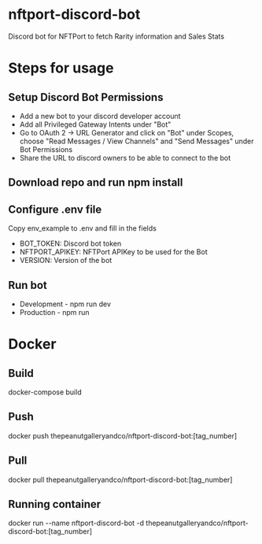 # nftport-discord-bot
Discord bot for NFTPort to fetch Rarity information and Sales Stats

# Steps for usage

## Setup Discord Bot Permissions
- Add a new bot to your discord developer account
- Add all Privileged Gateway Intents under "Bot"
- Go to OAuth 2 -> URL Generator and click on "Bot" under Scopes, choose "Read Messages / View Channels" and "Send Messages" under Bot Permissions
- Share the URL to discord owners to be able to connect to the bot

## Download repo and run npm install

## Configure .env file
Copy env_example to .env and fill in the fields

- BOT_TOKEN: Discord bot token
- NFTPORT_APIKEY: NFTPort APIKey to be used for the Bot
- VERSION: Version of the bot

## Run bot
- Development - npm run dev
- Production - npm run

# Docker

## Build
docker-compose build

## Push
docker push thepeanutgalleryandco/nftport-discord-bot:[tag_number]

## Pull
docker pull thepeanutgalleryandco/nftport-discord-bot:[tag_number]

## Running container
docker run --name nftport-discord-bot -d thepeanutgalleryandco/nftport-discord-bot:[tag_number]